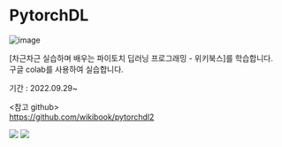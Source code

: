 # PytorchDL
![image](https://user-images.githubusercontent.com/62236007/193742512-c4a37b9d-96e8-4bb8-93ee-c4714059cd75.png)

[차근차근 실습하며 배우는 파이토치 딥러닝 프로그래밍 - 위키북스]를 학습합니다.\
구글 colab를 사용하여 실습합니다.

기간 : 2022.09.29~

<참고 github>\
https://github.com/wikibook/pytorchdl2

<img src="https://img.shields.io/badge/Python-white?style=plastic&logo=Python&logoColor=3776AB"/>
<img src="https://img.shields.io/badge/PyTorch-green?style=flat&logo=PyTorch&logoColor=EE4C2C"/>

